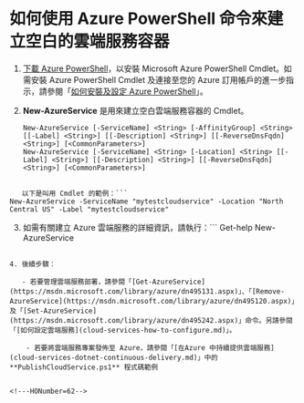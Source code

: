 <properties
   pageTitle="如何使用 Azure PowerShell 命令來建立空白的雲端服務容器"
   description="本文說明如何使用 PowerShell 指令碼建立雲端服務容器，以及與執行雲端服務相關的管理作業"
   services="cloud-services"
   documentationCenter=".net"
   authors="cawaMS"
   manager="bscholl" 
   editor=""/>

<tags
   ms.service="cloud-services"
   ms.devlang="dotnet"
   ms.topic="article"
   ms.tgt_pltfrm="powershell"
   ms.workload="na"
   ms.date="06/19/2015"
   ms.author="cawa"/>

# 如何使用 Azure PowerShell 命令來建立空白的雲端服務容器
1. [下載 Azure PowerShell](http://go.microsoft.com/?linkid=9811175&clcid=0x409)，以安裝 Microsoft Azure PowerShell Cmdlet。如需安裝 Azure PowerShell Cmdlet 及連接至您的 Azure 訂用帳戶的進一步指示，請參閱「[如何安裝及設定 Azure PowerShell](../powershell-install-configure.md)」。

2. **New-AzureService** 是用來建立空白雲端服務容器的 Cmdlet。

    ```
    New-AzureService [-ServiceName] <String> [-AffinityGroup] <String> [[-Label] <String>] [[-Description] <String>] [[-ReverseDnsFqdn] <String>] [<CommonParameters>]
    New-AzureService [-ServiceName] <String> [-Location] <String> [[-Label] <String>] [[-Description] <String>] [[-ReverseDnsFqdn] <String>] [<CommonParameters>]
```

   以下是叫用 Cmdlet 的範例：```
New-AzureService -ServiceName "mytestcloudservice" -Location "North Central US" -Label "mytestcloudservice"
```

3. 如需有關建立 Azure 雲端服務的詳細資訊，請執行：```
Get-help New-AzureService
```

4. 後續步驟：

   - 若要管理雲端服務部署，請參閱「[Get-AzureService](https://msdn.microsoft.com/library/azure/dn495131.aspx)」、「[Remove-AzureService](https://msdn.microsoft.com/library/azure/dn495120.aspx)」及「[Set-AzureService](https://msdn.microsoft.com/library/azure/dn495242.aspx)」命令。另請參閱「[如何設定雲端服務](cloud-services-how-to-configure.md)」。

    - 若要將雲端服務專案發佈至 Azure，請參閱「[在Azure 中持續提供雲端服務](cloud-services-dotnet-continuous-delivery.md)」中的 **PublishCloudService.ps1** 程式碼範例
 

<!---HONumber=62-->